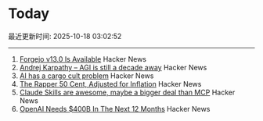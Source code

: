 # Today

最近更新时间: 2025-10-18 03:02:52

--- 
1. [Forgejo v13.0 Is Available](https://forgejo.org/2025-10-release-v13-0/) Hacker News
2. [Andrej Karpathy – AGI is still a decade away](https://www.dwarkesh.com/p/andrej-karpathy) Hacker News
3. [AI has a cargo cult problem](https://www.ft.com/content/f2025ac7-a71f-464f-a3a6-1e39c98612c7) Hacker News
4. [The Rapper 50 Cent, Adjusted for Inflation](https://50centadjustedforinflation.com/) Hacker News
5. [Claude Skills are awesome, maybe a bigger deal than MCP](https://simonwillison.net/2025/Oct/16/claude-skills/) Hacker News
6. [OpenAI Needs $400B In The Next 12 Months](https://www.wheresyoured.at/openai400bn/) Hacker News
